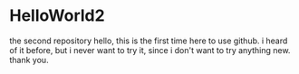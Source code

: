 # HelloWorld2
the second repository
hello, this is the first time here to use github. i heard of it before, but i never want to try it, since i don't want to try anything new. thank you. 
